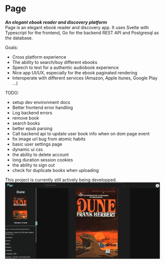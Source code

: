 # Page
***An elegant ebook reader and discovery platform***  
Page is an elegant ebook reader and discovery app. 
It uses Svelte with Typescript for the frontend, 
Go for the backend REST API and Postgresql as the database.

Goals:
- Cross platform experience
- The ability to search/buy different ebooks
- Speech to text for a authentic audiobook experience
- Nice app UI/UX, especially for the ebook paginated rendering
- Interoperate with different services (Amazon, Apple itunes, Google Play ...)

TODO:
- setup dev environment docs
- Better frontend error handling
- Log backend errors
- remove book
- search books
- better epub parsing
- Call backend api to update user book info when on dom page event
- fix image url bug from atomic habits
- basic user settings page
- dynamic ui css
- the ability to delete account
- long duration session cookies
- the ability to sign out
- check for duplicate books when uploading

This project is currently still actively being developped.
![Current app state](screenshot.png)